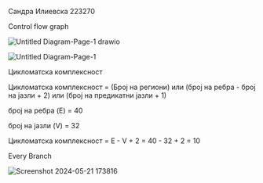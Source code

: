 Сандра Илиевска 223270


Control flow graph

![Untitled Diagram-Page-1 drawio](https://github.com/sandrailievskaa/SI_2024_lab2_223270/assets/131893105/414948f2-1a6a-4d53-a6dc-fd9878d52844)


![Untitled Diagram-Page-1](https://github.com/sandrailievskaa/SI_2024_lab2_223270/assets/131893105/563d2bc7-0d9c-45ea-9366-f47a4ef09928)



Цикломатска комплексност

Цикломатска комплексност = (Број на региони) или (број на ребра - број на јазли + 2) или (број на предикатни јазли + 1)

број на ребра (E) = 40

број на јазли (V) = 32

Цикломатска комплексност = E - V + 2 = 40 - 32 + 2 = 10


Every Branch


![Screenshot 2024-05-21 173816](https://github.com/sandrailievskaa/SI_2024_lab2_223270/assets/131893105/ea5d0ed7-798e-49e6-b467-2955b63778ba)


                      


